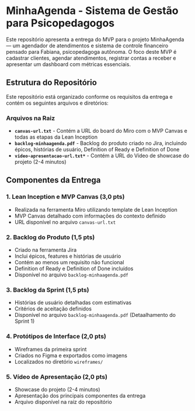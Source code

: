 # MinhaAgenda - Sistema de Gestão para Psicopedagogos

Este repositório apresenta a entrega do MVP para o projeto MinhaAgenda — um agendador de atendimentos e sistema de controle financeiro pensado para Fabiana, psicopedagoga autônoma. O foco deste MVP é cadastrar clientes, agendar atendimentos, registrar contas a receber e apresentar um dashboard com métricas essenciais.

## Estrutura do Repositório

Este repositório está organizado conforme os requisitos da entrega e contém os seguintes arquivos e diretórios:

### Arquivos na Raiz

- **`canvas-url.txt`** - Contém a URL do board do Miro com o MVP Canvas e todas as etapas da Lean Inception
- **`backlog-minhaagenda.pdf`** - Backlog do produto criado no Jira, incluindo épicos, histórias de usuário, Definition of Ready e Definition of Done
- **`video-apresentacao-url.txt*`** - Contém a URL do Vídeo de showcase do projeto (2-4 minutos)

## Componentes da Entrega

### 1. Lean Inception e MVP Canvas (3,0 pts)
- Realizada na ferramenta Miro utilizando template de Lean Inception
- MVP Canvas detalhado com informações do contexto definido
- URL disponível no arquivo `canvas-url.txt`

### 2. Backlog do Produto (1,5 pts)
- Criado na ferramenta Jira
- Inclui épicos, features e histórias de usuário
- Contém ao menos um requisito não funcional
- Definition of Ready e Definition of Done incluídos
- Disponível no arquivo `backlog-minhaagenda.pdf`

### 3. Backlog da Sprint (1,5 pts)
- Histórias de usuário detalhadas com estimativas
- Critérios de aceitação definidos
- Disponível no arquivo `backlog-minhaagenda.pdf` (Detaalhamento do Sprint 1)

### 4. Protótipos de Interface (2,0 pts)
- Wireframes da primeira sprint
- Criados no Figma e exportados como imagens
- Localizados no diretório `wireframes/`

### 5. Vídeo de Apresentação (2,0 pts)
- Showcase do projeto (2-4 minutos)
- Apresentação dos principais componentes da entrega
- Arquivo disponível na raiz do repositório


